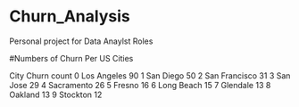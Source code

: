 # Churn_Analysis
Personal project for Data Anaylst Roles


#Numbers of Churn Per US Cities
<table>
          City  Churn count
0    Los Angeles           90
1      San Diego           50
2  San Francisco           31
3       San Jose           29
4     Sacramento           26
5         Fresno           16
6     Long Beach           15
7       Glendale           13
8        Oakland           13
9       Stockton           12
</table>
